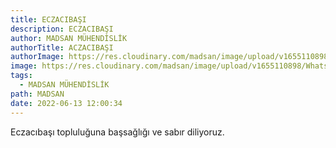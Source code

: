 ```yaml
---
title: ECZACIBAŞI
description: ECZACIBAŞI
author: MADSAN MÜHENDİSLİK
authorTitle: ACZACIBAŞI
authorImage: https://res.cloudinary.com/madsan/image/upload/v1655110898/WhatsApp_Image_2022-06-13_at_11.56.43_ilwqvw.jpg
image: https://res.cloudinary.com/madsan/image/upload/v1655110898/WhatsApp_Image_2022-06-13_at_11.56.43_ilwqvw.jpg
tags:
  - MADSAN MÜHENDİSLİK
path: MADSAN
date: 2022-06-13 12:00:34
---
```

Eczacıbaşı topluluğuna başsağlığı ve sabır diliyoruz.
